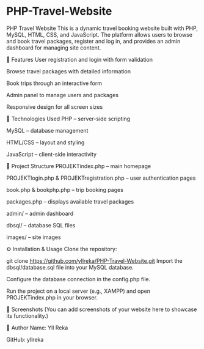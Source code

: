 # PHP-Travel-Website

PHP Travel Website
This is a dynamic travel booking website built with PHP, MySQL, HTML, CSS, and JavaScript. The platform allows users to browse and book travel packages, register and log in, and provides an admin dashboard for managing site content.

🚀 Features
  User registration and login with form validation

  Browse travel packages with detailed information

  Book trips through an interactive form

  Admin panel to manage users and packages

  Responsive design for all screen sizes

🧱 Technologies Used
  PHP – server-side scripting

  MySQL – database management

  HTML/CSS – layout and styling

  JavaScript – client-side interactivity

📁 Project Structure
  PROJEKTindex.php – main homepage

  PROJEKTlogin.php & PROJEKTregistration.php – user authentication pages

  book.php & bookphp.php – trip booking pages

  packages.php – displays available travel packages

  admin/ – admin dashboard

  dbsql/ – database SQL files

  images/ – site images

⚙️ Installation & Usage
Clone the repository:


git clone https://github.com/yllreka/PHP-Travel-Website.git
Import the dbsql/database.sql file into your MySQL database.

Configure the database connection in the config.php file.

Run the project on a local server (e.g., XAMPP) and open PROJEKTindex.php in your browser.

📸 Screenshots
(You can add screenshots of your website here to showcase its functionality.)

👤 Author
Name: Yll Reka

GitHub: yllreka
